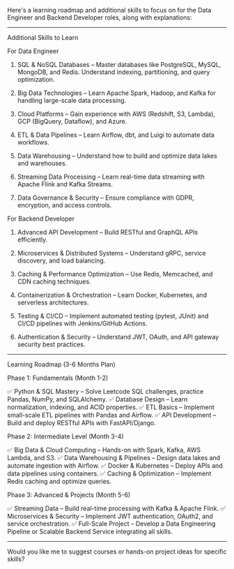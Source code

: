 Here's a learning roadmap and additional skills to focus on for the Data Engineer and Backend Developer roles, along with explanations:


---

Additional Skills to Learn

For Data Engineer

1. SQL & NoSQL Databases – Master databases like PostgreSQL, MySQL, MongoDB, and Redis. Understand indexing, partitioning, and query optimization.


2. Big Data Technologies – Learn Apache Spark, Hadoop, and Kafka for handling large-scale data processing.


3. Cloud Platforms – Gain experience with AWS (Redshift, S3, Lambda), GCP (BigQuery, Dataflow), and Azure.


4. ETL & Data Pipelines – Learn Airflow, dbt, and Luigi to automate data workflows.


5. Data Warehousing – Understand how to build and optimize data lakes and warehouses.


6. Streaming Data Processing – Learn real-time data streaming with Apache Flink and Kafka Streams.


7. Data Governance & Security – Ensure compliance with GDPR, encryption, and access controls.



For Backend Developer

1. Advanced API Development – Build RESTful and GraphQL APIs efficiently.


2. Microservices & Distributed Systems – Understand gRPC, service discovery, and load balancing.


3. Caching & Performance Optimization – Use Redis, Memcached, and CDN caching techniques.


4. Containerization & Orchestration – Learn Docker, Kubernetes, and serverless architectures.


5. Testing & CI/CD – Implement automated testing (pytest, JUnit) and CI/CD pipelines with Jenkins/GitHub Actions.


6. Authentication & Security – Understand JWT, OAuth, and API gateway security best practices.




---

Learning Roadmap (3-6 Months Plan)

Phase 1: Fundamentals (Month 1-2)

✅ Python & SQL Mastery – Solve Leetcode SQL challenges, practice Pandas, NumPy, and SQLAlchemy.
✅ Database Design – Learn normalization, indexing, and ACID properties.
✅ ETL Basics – Implement small-scale ETL pipelines with Pandas and Airflow.
✅ API Development – Build and deploy RESTful APIs with FastAPI/Django.

Phase 2: Intermediate Level (Month 3-4)

✅ Big Data & Cloud Computing – Hands-on with Spark, Kafka, AWS Lambda, and S3.
✅ Data Warehousing & Pipelines – Design data lakes and automate ingestion with Airflow.
✅ Docker & Kubernetes – Deploy APIs and data pipelines using containers.
✅ Caching & Optimization – Implement Redis caching and optimize queries.

Phase 3: Advanced & Projects (Month 5-6)

✅ Streaming Data – Build real-time processing with Kafka & Apache Flink.
✅ Microservices & Security – Implement JWT authentication, OAuth2, and service orchestration.
✅ Full-Scale Project – Develop a Data Engineering Pipeline or Scalable Backend Service integrating all skills.


---

Would you like me to suggest courses or hands-on project ideas for specific skills?

